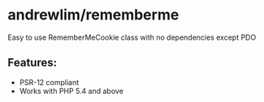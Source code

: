 # andrewlim/rememberme

Easy to use RememberMeCookie class with no dependencies except PDO

Features:
-
- PSR-12 compliant
- Works with PHP 5.4 and above

